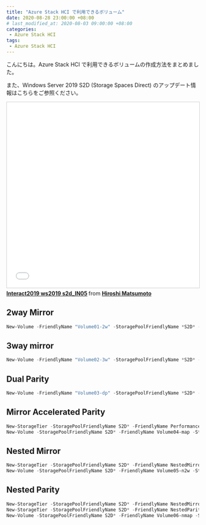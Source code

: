 ```yaml
---
title: "Azure Stack HCI で利用できるボリューム"
date: 2020-08-28 23:00:00 +08:00
# last_modified_at: 2020-08-03 09:00:00 +08:00
categories: 
 - Azure Stack HCI
tags: 
 - Azure Stack HCI
---
```


こんにちは。Azure Stack HCI で利用できるボリュームの作成方法をまとめました。

また、Windows Server 2019 S2D (Storage Spaces Direct) のアップデート情報はこちらをご参照ください。
<iframe src="//www.slideshare.net/slideshow/embed_code/key/qAkyvdzsrk1KB" width="595" height="485" frameborder="0" marginwidth="0" marginheight="0" scrolling="no" style="border:1px solid #CCC; border-width:1px; margin-bottom:5px; max-width: 100%;" allowfullscreen> </iframe> <div style="margin-bottom:5px"> <strong> <a href="//www.slideshare.net/HiroshiMatsumoto1/interact2019-ws2019-s2din05" title="Interact2019 ws2019 s2d_IN05" target="_blank">Interact2019 ws2019 s2d_IN05</a> </strong> from <strong><a href="//www.slideshare.net/HiroshiMatsumoto1" target="_blank">Hiroshi Matsumoto</a></strong> </div>

## 2way Mirror 
```powershell
New-Volume -FriendlyName "Volume01-2w" -StoragePoolFriendlyName *S2D* -Size 100GB -ResiliencySettingName Mirror -PhysicalDiskRedundancy 1 -Verbose
```

## 3way mirror
```powershell
New-Volume -FriendlyName "Volume02-3w" -StoragePoolFriendlyName *S2D* -Size 100GB -ResiliencySettingName Mirror -Verbose
```

## Dual Parity
```powershell
New-Volume -FriendlyName "Volume03-dp" -StoragePoolFriendlyName *S2D* -Size 100GB -ResiliencySettingName Parity -Verbose
```

## Mirror Accelerated Parity
```powershell
New-StorageTier -StoragePoolFriendlyName S2D* -FriendlyName Performance -ResiliencySettingName Mirror -NumberOfDataCopies 2 -MediaType HDD
New-Volume -StoragePoolFriendlyName S2D* -FriendlyName Volume04-map -StorageTierFriendlyNames Performance,Capacity -StorageTierSizes 20GB,80GB
```

## Nested Mirror
```powershell
New-StorageTier -StoragePoolFriendlyName S2D* -FriendlyName NestedMirror -ResiliencySettingName Mirror -NumberOfDataCopies 4 -MediaType HDD
New-Volume -StoragePoolFriendlyName S2D* -FriendlyName Volume05-n2w -StorageTierFriendlyNames NestedMirror -StorageTierSizes 100GB -Verbose
```

## Nested Parity
```powershell
New-StorageTier -StoragePoolFriendlyName S2D* -FriendlyName NestedMirror -ResiliencySettingName Mirror -NumberOfDataCopies 4 -MediaType HDD
New-StorageTier -StoragePoolFriendlyName S2D* -FriendlyName NestedParity -ResiliencySettingName Parity -NumberOfDataCopies 2 -PhysicalDiskRedundancy 1 -NumberOfGroups 1 -FaultDomainAwareness StorageScaleUnit -ColumnIsolation PhysicalDisk -MediaType HDD
New-Volume -StoragePoolFriendlyName S2D* -FriendlyName Volume06-nmap -StorageTierFriendlyNames NestedMirror,NestedParity -StorageTierSizes 20GB,80GB
```